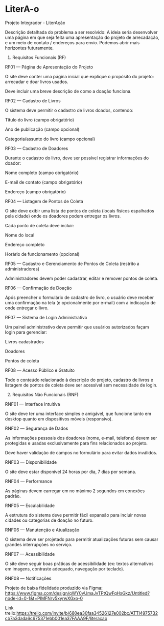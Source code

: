 # LiterA-o

Projeto Integrador - LiterAção

Descrição detalhada do problema a ser resolvido: 
A ideia seria desenvolver uma página em que seja feita uma apresentação do projeto de arrecadação, e um meio de contato / endereços para envio. Podemos abrir mais horizontes futuramente.


1. Requisitos Funcionais (RF)

RF01 — Página de Apresentação do Projeto

O site deve conter uma página inicial que explique o propósito do projeto: arrecadar e doar livros usados.

Deve incluir uma breve descrição de como a doação funciona.


RF02 — Cadastro de Livros

O sistema deve permitir o cadastro de livros doados, contendo:

Título do livro (campo obrigatório)

Ano de publicação (campo opcional)

Categoria/assunto do livro (campo opcional)



RF03 — Cadastro de Doadores

Durante o cadastro do livro, deve ser possível registrar informações do doador:

Nome completo (campo obrigatório)

E-mail de contato (campo obrigatório)

Endereço (campo obrigatório)



RF04 — Listagem de Pontos de Coleta

O site deve exibir uma lista de pontos de coleta (locais físicos espalhados pela cidade) onde os doadores podem entregar os livros.

Cada ponto de coleta deve incluir:

Nome do local

Endereço completo

Horário de funcionamento (opcional)



RF05 — Cadastro e Gerenciamento de Pontos de Coleta (restrito a administradores)

Administradores devem poder cadastrar, editar e remover pontos de coleta.


RF06 — Confirmação de Doação

Após preencher o formulário de cadastro de livro, o usuário deve receber uma confirmação na tela (e opcionalmente por e-mail) com a indicação de onde entregar o livro.


RF07 — Sistema de Login Administrativo

Um painel administrativo deve permitir que usuários autorizados façam login para gerenciar:

Livros cadastrados

Doadores

Pontos de coleta



RF08 — Acesso Público e Gratuito

Todo o conteúdo relacionado à descrição do projeto, cadastro de livros e listagem de pontos de coleta deve ser acessível sem necessidade de login.

2. Requisitos Não Funcionais (RNF)

RNF01 — Interface Intuitiva

O site deve ter uma interface simples e amigável, que funcione tanto em desktop quanto em dispositivos móveis (responsivo).


RNF02 — Segurança de Dados

As informações pessoais dos doadores (nome, e-mail, telefone) devem ser protegidas e usadas exclusivamente para fins relacionados ao projeto.

Deve haver validação de campos no formulário para evitar dados inválidos.


RNF03 — Disponibilidade

O site deve estar disponível 24 horas por dia, 7 dias por semana.


RNF04 — Performance

As páginas devem carregar em no máximo 2 segundos em conexões padrão.


RNF05 — Escalabilidade

A estrutura do sistema deve permitir fácil expansão para incluir novas cidades ou categorias de doação no futuro.


RNF06 — Manutenção e Atualização

O sistema deve ser projetado para permitir atualizações futuras sem causar grandes interrupções no serviço.


RNF07 — Acessibilidade

O site deve seguir boas práticas de acessibilidade (ex: textos alternativos em imagens, contraste adequado, navegação por teclado).


RNF08 — Notificações






Projeto de baixa fidelidade produzido via Figma: https://www.figma.com/design/qWY0vUmaJvTPtQwFqHxGkz/Untitled?node-id=0-1&t=PIMFNrv5xyrwXGxo-0

Link trello:https://trello.com/invite/b/680ea30faa34526127e002bc/ATTI4975732cb7a3dada6c675371ebb001ea37FAAA9F/literacao




